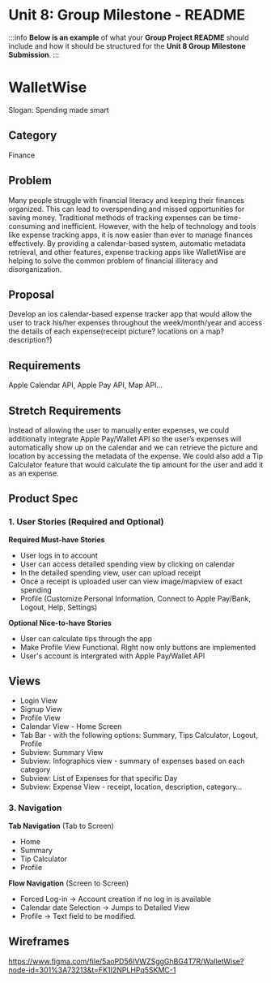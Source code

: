 Unit 8: Group Milestone - README
===

:::info
**Below is an example** of what your **Group Project README** should include and how it should be structured for the **Unit 8 Group Milestone Submission**.
:::

# WalletWise
Slogan: Spending made smart

## Category
Finance


## Problem
Many people struggle with financial literacy and keeping their finances organized. This can lead to overspending and missed opportunities for saving money. Traditional methods of tracking expenses can be time-consuming and inefficient. However, with the help of technology and tools like expense tracking apps, it is now easier than ever to manage finances effectively. By providing a calendar-based system, automatic metadata retrieval, and other features, expense tracking apps like WalletWise are helping to solve the common problem of financial illiteracy and disorganization.

## Proposal
Develop an ios calendar-based expense tracker app that would allow the user to track his/her expenses throughout the week/month/year and access the details of each expense(receipt picture? locations on a map? description?)

## Requirements
Apple Calendar API, Apple Pay API, Map API…

## Stretch Requirements
Instead of allowing the user to manually enter expenses, we could additionally integrate Apple Pay/Wallet API so the user’s expenses will automatically show up on the calendar and we can retrieve the picture and location by accessing the metadata of the expense. We could also add a Tip Calculator feature that would calculate the tip amount for the user and add it as an expense.

## Product Spec
### 1. User Stories (Required and Optional)

**Required Must-have Stories**

* User logs in to account
* User can access detailed spending view by clicking on calendar
* In the detailed spending view, user can upload receipt
* Once a receipt is uploaded user can view image/mapview of exact spending
* Profile (Customize Personal Information, Connect to Apple Pay/Bank, Logout, Help, Settings)

**Optional Nice-to-have Stories**

* User can calculate tips through the app
* Make Profile View Functional. Right now only buttons are implemented
* User's account is intergrated with Apple Pay/Wallet API

## Views
* Login View
* Signup View
* Profile View 
* Calendar View - Home Screen
* Tab Bar -  with the following options: Summary, Tips Calculator, Logout, Profile
* Subview: Summary View
* Subview: Infographics view - summary of expenses based on each category
* Subview: List of Expenses for that specific Day
* Subview: Expense View - receipt, location, description, category…

### 3. Navigation

**Tab Navigation** (Tab to Screen)

* Home
* Summary
* Tip Calculator
* Profile

**Flow Navigation** (Screen to Screen)
* Forced Log-in -> Account creation if no log in is available
* Calendar date Selection -> Jumps to Detailed View
* Profile -> Text field to be modified. 

## Wireframes
https://www.figma.com/file/5aoPD56IVWZSggGhBG4T7R/WalletWise?node-id=301%3A73213&t=FK1I2NPLHPq5SKMC-1
